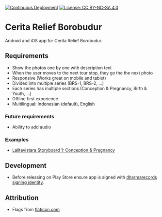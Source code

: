[![Continuous Deployment](https://github.com/ancientbuddhisttexts/BorobudurReliefStories/workflows/Continuous%20Integration/badge.svg)](https://github.com/ancientbuddhisttexts/BorobudurReliefStories/actions?query=workflow)  [![License: CC BY-NC-SA 4.0](https://img.shields.io/badge/License-CC%20BY--NC--SA%204.0-lightgrey.svg)](https://creativecommons.org/licenses/by-nc-sa/4.0/)

# Cerita Relief Borobudur

Android and iOS app for Cerita Relief Borobudur.

## Requirements

- Show the photos one by one with description text
- When the user moves to the next tour stop, they go the the next photo
- Responsive (Works great on mobile and tablet)
- Divided into multiple series (BRS-1, BRS-2, ...)
- Each series has multiple sections (Conception & Pregnancy, Birth & Youth, ...)
- Offline first experience
- Multilingual: Indonesian (default), English

### Future requirements

- Ability to add audio

### Examples

- [Lalitavistara Storyboard 1: Conception & Pregnancy](https://www.photodharma.net/Indonesia/05-Lalitavistara-Storyboard-2/Lalitavistara-Storyboard-1-Conception.htm)

## Development

- Before releasing on Play Store ensure app is signed with [dharmarecords signing identity](/Keystore/dharmarecords/dharmarecords.keystore).

## Attribution

- Flags from [flaticon.com](https://www.flaticon.com/free-icon/)
